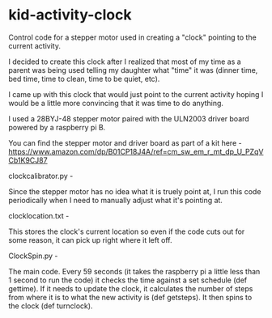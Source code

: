 # kid-activity-clock
Control code for a stepper motor used in creating a "clock" pointing to the current activity.

I decided to create this clock after I realized that most of my time as a parent was being used telling my daughter what "time" it was (dinner time, bed time, time to clean, time to be quiet, etc).

I came up with this clock that would just point to the current activity hoping I would be a little more convincing that it was time to do anything.

I used a 28BYJ-48 stepper motor paired with the ULN2003 driver board powered by a raspberry pi B.

You can find the stepper motor and driver board as part of a kit here - https://www.amazon.com/dp/B01CP18J4A/ref=cm_sw_em_r_mt_dp_U_PZqVCb1K9CJ87


clockcalibrator.py - 

Since the stepper motor has no idea what it is truely point at, I run this code periodically when I need to manually adjust what it's pointing at.


clocklocation.txt - 

This stores the clock's current location so even if the code cuts out for some reason, it can pick up right where it left off.


ClockSpin.py - 

The main code.  Every 59 seconds (it takes the raspberry pi a little less than 1 second to run the code) it checks the time against a set schedule (def gettime).  If it needs to update the clock, it calculates the number of steps from where it is to what the new activity is (def getsteps).  It then spins to the clock (def turnclock).
